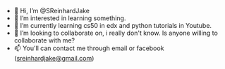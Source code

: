- 👋 Hi, I’m @SReinhardJake
- 👀 I’m interested in learning something.
- 🌱 I’m currently learning cs50 in edx and python tutorials in Youtube.
- 💞️ I’m looking to collaborate on, i really don't know. Is anyone willing to collaborate with me?
- 📫 You'll can contact me through email or facebook (sreinhardjake@gmail.com)

<!---
SReinhardJake/SReinhardJake is a ✨ special ✨ repository because its `README.md` (this file) appears on your GitHub profile.
You can click the Preview link to take a look at your changes.
--->
